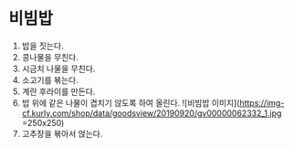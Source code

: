 # 비빔밥

1. 밥을 짓는다.
2. 콩나물을 무친다.
3. 시금치 나물을 무친다.
4. 소고기를 볶는다.
5. 계란 후라이를 만든다.
6. 밥 위에 같은 나물이 겹치기 않도록 하여 올린다.
    ![비빔밥 이미지](https://img-cf.kurly.com/shop/data/goodsview/20190920/gv00000062332_1.jpg =250x250)
7. 고추장을 볶아서 얹는다.